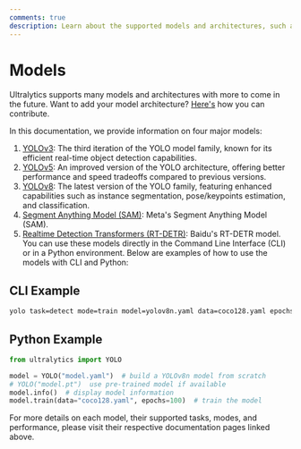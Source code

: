 ```yaml
---
comments: true
description: Learn about the supported models and architectures, such as YOLOv3, YOLOv5, and YOLOv8, and how to contribute your own model to Ultralytics.
---
```


# Models

Ultralytics supports many models and architectures with more to come in the future. Want to add your model architecture? [Here's](../help/contributing.md) how you can contribute.

In this documentation, we provide information on four major models:

1. [YOLOv3](./yolov3.md): The third iteration of the YOLO model family, known for its efficient real-time object detection capabilities.
2. [YOLOv5](./yolov5.md): An improved version of the YOLO architecture, offering better performance and speed tradeoffs compared to previous versions.
3. [YOLOv8](./yolov8.md): The latest version of the YOLO family, featuring enhanced capabilities such as instance segmentation, pose/keypoints estimation, and classification.
4. [Segment Anything Model (SAM)](./sam.md): Meta's Segment Anything Model (SAM).
5. [Realtime Detection Transformers (RT-DETR)](./rtdetr.md): Baidu's RT-DETR model.
You can use these models directly in the Command Line Interface (CLI) or in a Python environment. Below are examples of how to use the models with CLI and Python:

## CLI Example

```bash
yolo task=detect mode=train model=yolov8n.yaml data=coco128.yaml epochs=100
```

## Python Example

```python
from ultralytics import YOLO

model = YOLO("model.yaml")  # build a YOLOv8n model from scratch
# YOLO("model.pt")  use pre-trained model if available
model.info()  # display model information
model.train(data="coco128.yaml", epochs=100)  # train the model
```

For more details on each model, their supported tasks, modes, and performance, please visit their respective documentation pages linked above.